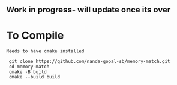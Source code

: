 ## Work in progress- will update once its over



# To Compile
    Needs to have cmake installed
   ```
    git clone https://github.com/nanda-gopal-sb/memory-match.git
    cd memory-match
    cmake -B build
    cmake --build build
   ```
